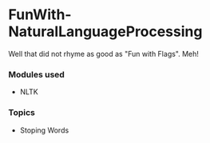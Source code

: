 # FunWith-NaturalLanguageProcessing
Well that did not rhyme as good as "Fun with Flags". Meh!


### Modules used 
* NLTK


### Topics 
* Stoping Words

